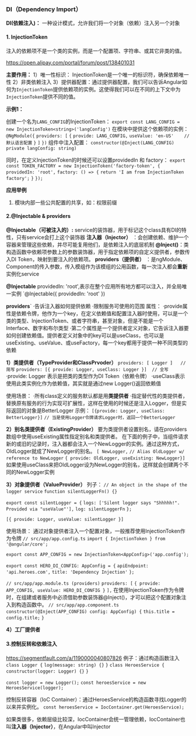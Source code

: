 ### **DI（Dependency Import）**
**DI(依赖注入)：** 一种设计模式，允许我们将一个对象（依赖）注入另一个对象

#### 1. InjectionToken
注入的依赖项不是一个类的实例，而是一个配置项、字符串、或其它非类的值。

https://open.alipay.com/portal/forum/post/138401031

**主要作用：**
1）唯一性标识： InjectionToken是一个唯一的标识符，确保依赖唯一性
2）非类依赖注入
3）提供器配置：通过提供器配置，我们可以告诉Angular如何为`InjectionToken`提供依赖项的实例。这使得我们可以在不同的上下文中为`InjectionToken`提供不同的值。

**示例1：**

创建一个名为`LANG_CONFIG`的InjectionToken：
`export const LANG_CONFIG = new InjectionToken<string>('langConfig')`
在模块中提供这个依赖项的实例：
`@NgModule({`
	`providers: [`
		`{`
			`provide: LANG_CONFIG,`
			`useValue: 'en-US'    //默认语言配置`
		`}`
	`]`
`})`
组件中注入配置：
`constructor(@Inject(LANG_CONFIG) private langConfig: string)`

同时，在定义InjectionToken的时候还可以设置providedIn 和 factory：
`export const TOKEN_FACTORY = new InjectionToken('factory-token', {`
    `providedIn: 'root',`
    `factory: () => {`
        `return 'I am from InjectionToken factory';`
    `}`
`});`

**应用举例**
1. 模块内部一些公共配置的共享，如：权限前缀

#### 2.@Injectable & providers

**@Injectable（可被注入的）:** service的装饰器，用于标记这个class具有DI的特性，只有service会打上这个装饰器
**注入器（Injector）** ：会创建依赖、维护一个容器来管理这些依赖，并尽可能复用他们，是依赖注入的底层机制
**@Inject()**：类构造函数中依赖项参数上的参数装饰器，用于指定依赖项的自定义提供者，参数传入DI Token，映射到要注入的依赖项。
**providers（提供者）** ：是ngModule、Component的传入参数，传入模组作为该模组的公用函数，每一次注入都会**重新**实例化service

**@Injectable**
providedIn: 'root',表示在整个应用所有地方都可以注入，并全局唯一实例
`@Injectable({
	providedIn: 'root'
})

**providers**`
·告诉注入器如何提供依赖
·限制服务可使用的范围
属性：
·provide属性是依赖令牌，他作为一个key，在定义依赖值和配置注入器时使用，可以是一个类的类型、InjectionToken、或者字符串，甚至对象，但是不能是一个Interface、数字和布尔类型
·第二个属性是一个提供者定义对象，它告诉注入器要如何创建依赖值。提供者定义对象中的key可以是useClass，也可以是useExisting、useValue、或useFactory，每一个key都用于提供一种不同类型的依赖

**1）类提供者（TypeProvider和ClassPrvoder）**
`providers: [ Logger ]   // 简写`
`providers: [{ provide: Logger, useClass: Logger }]  // 全写`
·provide: Logger 表示是把类的类型作为DI Token（依赖令牌）
·useClass表示使用此类实例化作为依赖值，其实就是通过new Logger()返回依赖值

使用场景：
·所有class定义的服务默认都是用**类提供者**
·指定替代性的类提供者，替换原有服务的行为实现可扩展性，这样在使用的时候还是注入Logger，但是实际返回的对象是BetterLogger 示例：
`[{provide: Logger, useClass: BetterLogger}]`
`// 当是使用Logger令牌请求Logger时，返回一个BetterLogger`

**2）别名类提供者（ExistingProvider）**
要为类提供者设置别名，请在providers数组中使用useExisting属性指定别名和类提供者。
在下面的例子中，当组件请求新的或旧的记录时，注入器都会注入一个NewLogger的实例。通过这种方式，OldLogger就成了NewLogger的别名。
`[ NewLogger,`
  `// Alias OldLogger w/ reference to NewLogger`
  `{ provide: OldLogger, useExisting: NewLogger}]`
如果使用useClass来把OldLogger设为NewLogger的别名，这样就会创建两个不同的NewLogger实例

**3）对象提供者（ValueProvider）**
列子：
`// An object in the shape of the logger service`
`function silentLoggerFn() {}`

`export const silentLogger = {`
  `logs: ['Silent logger says "Shhhhh!". Provided via "useValue"'],`
  `log: silentLoggerFn`
`};`

`[{ provide: Logger, useValue: silentLogger }]`

使用场景：
通过对象提供者注入一个配置对象，一般推荐使用InjectionToken作为令牌
`// src/app/app.config.ts`
`import { InjectionToken } from '@angular/core';`

`export const APP_CONFIG = new InjectionToken<AppConfig>('app.config');`

`export const HERO_DI_CONFIG: AppConfig = {`
  `apiEndpoint: 'api.heroes.com',`
  `title: 'Dependency Injection'`
`};`

`// src/app/app.module.ts (providers)`
`providers: [`
  `{ provide: APP_CONFIG, useValue: HERO_DI_CONFIG }`
`],`
在使用InjectionToken作为令牌时，在组建或者服务中必须借助参数装饰器@Inject()，才可以把这个配置对象注入到构造函数中。
`// src/app/app.component.ts`
`constructor(@Inject(APP_CONFIG) config: AppConfig) {`
  `this.title = config.title;`
`}`

**4）工厂提供者**

#### 3.控制反转和依赖注入
https://segmentfault.com/a/1190000040807826
例子：通过构造函数注入
`class Logger {`
    `log(message: string) {}`
`}`
`class HeroesService {`
    `constructor(logger: Logger) {}`
`}`

`const logger = new Logger();`
`const heroesService = new HeroesService(logger);`


控制反转容器（IoC Container）：通过HeroesService的构造函数寻找Logger的以来并实例化。
`const heroesService = IocContainer.get(HeroesService);`

如果类很多，依赖层级比较深，IocContainer会统一管理依赖，IocContainer也叫**注入器（Injector）**，在Angular中叫Injector

